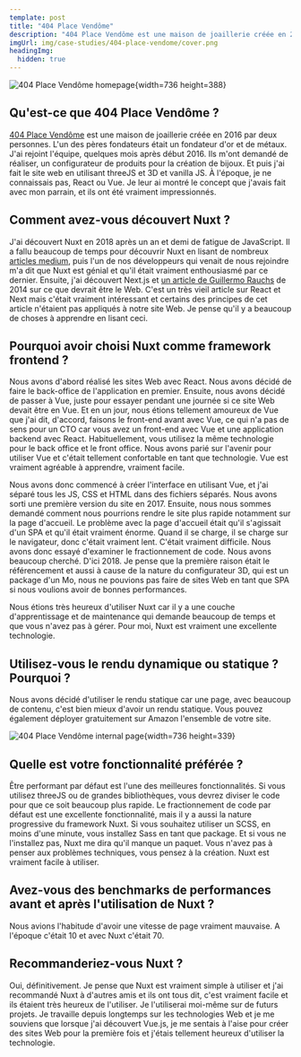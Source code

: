 ```yaml
---
template: post
title: "404 Place Vendôme"
description: "404 Place Vendôme est une maison de joaillerie créée en 2016 par deux personnes. L'un des pères fondateurs était un fondateur d'or et de métaux."
imgUrl: img/case-studies/404-place-vendome/cover.png
headingImg:
  hidden: true
---
```


![404 Place Vendôme homepage](img/case-studies/404-place-vendome/main.png){width=736 height=388}

## Qu'est-ce que 404 Place Vendôme ?

[404 Place Vendôme](https://404placevendome.com/) est une maison de joaillerie créée en 2016 par deux personnes. L'un des pères fondateurs était un fondateur d'or et de métaux. J'ai rejoint l'équipe, quelques mois après début 2016. Ils m'ont demandé de réaliser, un configurateur de produits pour la création de bijoux. Et puis j'ai fait le site web en utilisant threeJS et 3D et vanilla JS. À l'époque, je ne connaissais pas, React ou Vue. Je leur ai montré le concept que j'avais fait avec mon parrain, et ils ont été vraiment impressionnés.

## Comment avez-vous découvert Nuxt ?

J'ai découvert Nuxt en 2018 après un an et demi de fatigue de JavaScript. Il a fallu beaucoup de temps pour découvrir Nuxt en lisant de nombreux [articles medium](https://medium.com/vue-mastery/10-reasons-to-use-nuxt-js-for-your-next-web-application-522397c9366b), puis l'un de nos développeurs qui venait de nous rejoindre m'a dit que Nuxt est génial et qu'il était vraiment enthousiasmé par ce dernier. Ensuite, j'ai découvert Next.js et [un article de Guillermo Rauchs](https://rauchg.com/2014/7-principles-of-rich-web-applications) de 2014 sur ce que devrait être le Web. C'est un très vieil article sur React et Next mais c'était vraiment intéressant et certains des principes de cet article n'étaient pas appliqués à notre site Web. Je pense qu'il y a beaucoup de choses à apprendre en lisant ceci.

## Pourquoi avoir choisi Nuxt comme framework frontend ?

Nous avons d'abord réalisé les sites Web avec React. Nous avons décidé de faire le back-office de l'application en premier. Ensuite, nous avons décidé de passer à Vue, juste pour essayer pendant une journée si ce site Web devait être en Vue. Et en un jour, nous étions tellement amoureux de Vue que j'ai dit, d'accord, faisons le front-end avant avec Vue, ce qui n'a pas de sens pour un CTO car vous avez un front-end avec Vue et une application backend avec React. Habituellement, vous utilisez la même technologie pour le back office et le front office. Nous avons parié sur l'avenir pour utiliser Vue et c'était tellement confortable en tant que technologie. Vue est vraiment agréable à apprendre, vraiment facile.

Nous avons donc commencé à créer l'interface en utilisant Vue, et j'ai séparé tous les JS, CSS et HTML dans des fichiers séparés. Nous avons sorti une première version du site en 2017. Ensuite, nous nous sommes demandé comment nous pourrions rendre le site plus rapide notamment sur la page d'accueil. Le problème avec la page d'accueil était qu'il s'agissait d'un SPA et qu'il était vraiment énorme. Quand il se charge, il se charge sur le navigateur, donc c'était vraiment lent. C'était vraiment difficile. Nous avons donc essayé d'examiner le fractionnement de code. Nous avons beaucoup cherché. D'ici 2018. Je pense que la première raison était le référencement et aussi à cause de la nature du configurateur 3D, qui est un package d'un Mo, nous ne pouvions pas faire de sites Web en tant que SPA si nous voulions avoir de bonnes performances.

Nous étions très heureux d'utiliser Nuxt car il y a une couche d'apprentissage et de maintenance qui demande beaucoup de temps et que vous n'avez pas à gérer. Pour moi, Nuxt est vraiment une excellente technologie.

## Utilisez-vous le rendu dynamique ou statique ? Pourquoi ?

Nous avons décidé d'utiliser le rendu statique car une page, avec beaucoup de contenu, c'est bien mieux d'avoir un rendu statique. Vous pouvez également déployer gratuitement sur Amazon l'ensemble de votre site.

![404 Place Vendôme internal page](img/case-studies/404-place-vendome/1.png){width=736 height=339}

## Quelle est votre fonctionnalité préférée ?

Être performant par défaut est l'une des meilleures fonctionnalités. Si vous utilisez threeJS ou de grandes bibliothèques, vous devrez diviser le code pour que ce soit beaucoup plus rapide. Le fractionnement de code par défaut est une excellente fonctionnalité, mais il y a aussi la nature progressive du framework Nuxt. Si vous souhaitez utiliser un SCSS, en moins d'une minute, vous installez Sass en tant que package. Et si vous ne l'installez pas, Nuxt me dira qu'il manque un paquet. Vous n'avez pas à penser aux problèmes techniques, vous pensez à la création. Nuxt est vraiment facile à utiliser.

## Avez-vous des benchmarks de performances avant et après l'utilisation de Nuxt ?

Nous avions l'habitude d'avoir une vitesse de page vraiment mauvaise. A l'époque c'était 10 et avec Nuxt c'était 70.

## Recommanderiez-vous Nuxt ?

Oui, définitivement. Je pense que Nuxt est vraiment simple à utiliser et j'ai recommandé Nuxt à d'autres amis et ils ont tous dit, c'est vraiment facile et ils étaient très heureux de l'utiliser. Je l'utiliserai moi-même sur de futurs projets. Je travaille depuis longtemps sur les technologies Web et je me souviens que lorsque j'ai découvert Vue.js, je me sentais à l'aise pour créer des sites Web pour la première fois et j'étais tellement heureux d'utiliser la technologie.
